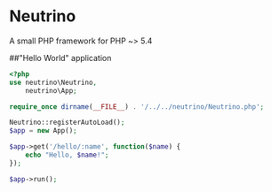 Neutrino
========

A small PHP framework for PHP ~> 5.4

##"Hello World" application
```php
<?php
use neutrino\Neutrino,
    neutrino\App;

require_once dirname(__FILE__) . '/../../neutrino/Neutrino.php';

Neutrino::registerAutoLoad();
$app = new App();

$app->get('/hello/:name', function($name) {
    echo "Hello, $name!";
});

$app->run();
```